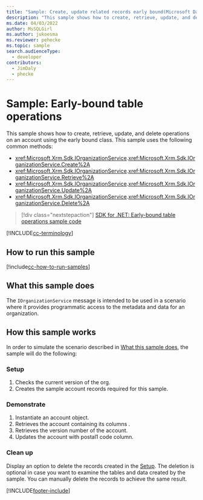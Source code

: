 ```yaml
---
title: "Sample: Create, update related records early bound(Microsoft Dataverse) | Microsoft Docs" # Intent and product brand in a unique string of 43-59 chars including spaces
description: "This sample shows how to create, retrieve, update, and delete operations on an account using the early bound class. " # 115-145 characters including spaces. This abstract displays in the search result.
ms.date: 04/03/2022
author: MsSQLGirl
ms.author: jukoesma
ms.reviewer: pehecke
ms.topic: sample
search.audienceType:
  - developer
contributors:
  - JimDaly
  - phecke
---
```


# Sample: Early-bound table operations

This sample shows how to create, retrieve, update, and delete operations on an account using the early bound class. This sample uses the following common methods:

- <xref:Microsoft.Xrm.Sdk.IOrganizationService>.<xref:Microsoft.Xrm.Sdk.IOrganizationService.Create%2A>
- <xref:Microsoft.Xrm.Sdk.IOrganizationService>.<xref:Microsoft.Xrm.Sdk.IOrganizationService.Retrieve%2A>
- <xref:Microsoft.Xrm.Sdk.IOrganizationService>.<xref:Microsoft.Xrm.Sdk.IOrganizationService.Update%2A>
- <xref:Microsoft.Xrm.Sdk.IOrganizationService>.<xref:Microsoft.Xrm.Sdk.IOrganizationService.Delete%2A>

> [!div class="nextstepaction"]
> [SDK for .NET: Early-bound table operations sample code](https://github.com/microsoft/PowerApps-Samples/tree/master/dataverse/orgsvc/CSharp/EarlyBoundEntityOperations)

[!INCLUDE[cc-terminology](../../includes/cc-terminology.md)]

## How to run this sample

[!include[cc-how-to-run-samples](../../includes/cc-how-to-run-samples.md)]

## What this sample does

The `IOrganizationService` message is intended to be used in a scenario where it provides programmatic access to the metadata and data for an organization.

## How this sample works

In order to simulate the scenario described in [What this sample does](#what-this-sample-does), the sample will do the following:

### Setup

1. Checks the current version of the org.
1. Creates the sample account records required for this sample.

### Demonstrate

1. Instantiate an account object.
1. Retrieves the account containing its columns .
1. Retrieves the version number of the account.
1. Updates the account with postal1 code column.

### Clean up

Display an option to delete the records created in the [Setup](#setup). The deletion is optional in case you want to examine the tables and data created by the sample. You can manually delete the records to achieve the same result.

[!INCLUDE[footer-include](../../../../includes/footer-banner.md)]
